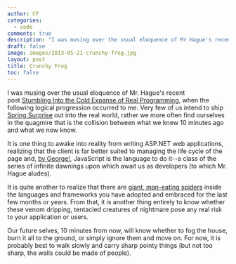 ```yaml
---
author: CF
categories:
  - code
comments: true
description: "I was musing over the usual eloquence of Mr Hague's recent post\_[Stumbling Into the Cold Expanse of ..."
draft: false
image: images/2013-05-21-crunchy-frog.jpg
layout: post
title: Crunchy Frog
toc: false
---
```

    
I was musing over the usual eloquence of Mr. Hague's recent post [Stumbling Into the Cold Expanse of Real Programming](http://prog21.dadgum.com/173.html), when the following logical progression occurred to me. Very few of us intend to ship [Spring Surprise](http://www.youtube.com/watch?v=Dy6uLfermPU) out into the real world, rather we more often find ourselves in the quagmire that is the collision between what we knew 10 minutes ago and what we now know.    
    
It is one thing to awake into reality from writing ASP.NET web applications, realizing that the client is far better suited to managing the life cycle of the page and, [by George!](http://en.wikipedia.org/wiki/Blasphemy), JavaScript is the language to do it--a class of the series of infinite dawnings upon which await us as developers (to which Mr. Hague aludes).    
    
It is quite another to realize that there are [giant, man-eating spiders](http://www.youtube.com/watch?v=6ktB7qHezFs) inside the languages and frameworks you have adopted and embraced for the last few months or years. From that, it is another thing entirely to know whether these venom dripping, tentacled creatures of nightmare pose any real risk to your application or users.    
    
Our future selves, 10 minutes from now, will know whether to fog the house, burn it all to the ground, or simply ignore them and move on. For now, it is probably best to walk slowly and carry sharp pointy things (but not too sharp, the walls could be made of people).    
